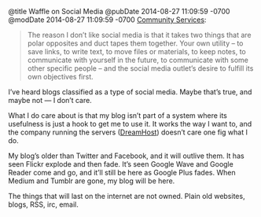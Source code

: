 @title Waffle on Social Media
@pubDate 2014-08-27 11:09:59 -0700
@modDate 2014-08-27 11:09:59 -0700
<a href="http://waffle.wootest.net/2014/08/24/community-services/">Community Services</a>:

>The reason I don’t like social media is that it takes two things that are polar opposites and duct tapes them together. Your own utility – to save links, to write text, to move files or materials, to keep notes, to communicate with yourself in the future, to communicate with some other specific people – and the social media outlet’s desire to fulfill its own objectives first.

I’ve heard blogs classified as a type of social media. Maybe that’s true, and maybe not — I don’t care.

What I do care about is that my blog isn’t part of a system where its usefulness is just a hook to get me to use it. It works the way I want to, and the company running the servers (<a href="http://www.dreamhost.com">DreamHost</a>) doesn’t care one fig what I do.

My blog’s older than Twitter and Facebook, and it will outlive them. It has seen Flickr explode and then fade. It’s seen Google Wave and Google Reader come and go, and it’ll still be here as Google Plus fades. When Medium and Tumblr are gone, my blog will be here.

The things that will last on the internet are not owned. Plain old websites, blogs, RSS, irc, email.
